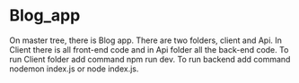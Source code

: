 # Blog_app

On master tree, there is Blog app. 
There are two folders, client and Api. 
In Client there is all front-end code and in Api folder all the back-end code.
To run Client folder add command npm run dev.
To run backend add command nodemon index.js or node index.js.
